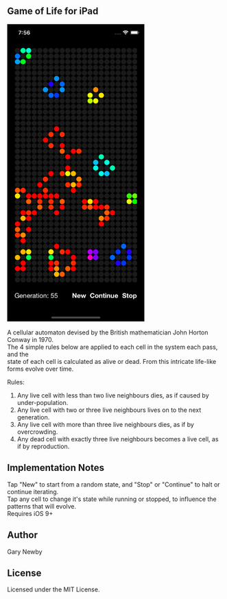 Game of Life for iPad
------------------

<img src="https://github.com/garynewby/Game-of-Life/blob/master/GameOfLife/Assets.xcassets/GOL.imageset/GOL.png" width="320">

A cellular automaton devised by the British mathematician John Horton Conway in 1970.  
The 4 simple rules below are applied to each cell in the system each pass, and the  
state of each cell is calculated as alive or dead. From this intricate life-like  
forms evolve over time.  

Rules:  
1. Any live cell with less than two live neighbours dies, as if caused by under-population.  
2. Any live cell with two or three live neighbours lives on to the next generation.  
3. Any live cell with more than three live neighbours dies, as if by overcrowding.  
4. Any dead cell with exactly three live neighbours becomes a live cell, as if by reproduction.  

Implementation Notes
--------------------
Tap "New" to start from a random state, and "Stop" or "Continue" to halt or continue iterating.  
Tap any cell to change it's state while running or stopped, to influence the patterns that will evolve.  
Requires iOS 9+

Author
------
Gary Newby

License
-------
Licensed under the MIT License.

